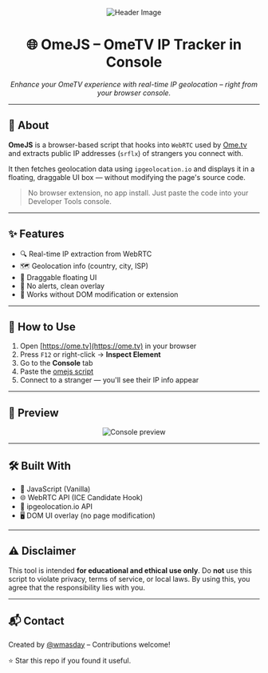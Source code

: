 <p align="center">
  <img src="https://source.unsplash.com/random/1200x300/?technology,cyber,network" alt="Header Image">
</p>

<h1 align="center">🌐 OmeJS – OmeTV IP Tracker in Console</h1>

<p align="center">
  <em>Enhance your OmeTV experience with real-time IP geolocation – right from your browser console.</em>
</p>

---

## 📖 About

**OmeJS** is a browser-based script that hooks into `WebRTC` used by [Ome.tv](https://ome.tv) and extracts public IP addresses (`srflx`) of strangers you connect with.

It then fetches geolocation data using `ipgeolocation.io` and displays it in a floating, draggable UI box — without modifying the page's source code.

> No browser extension, no app install. Just paste the code into your Developer Tools console.

---

## ✨ Features

- 🔍 Real-time IP extraction from WebRTC
- 🗺️ Geolocation info (country, city, ISP)
- 🧲 Draggable floating UI
- 🚫 No alerts, clean overlay
- 🧠 Works without DOM modification or extension

---

## 🚀 How to Use

1. Open [https://ome.tv](https://ome.tv) in your browser
2. Press `F12` or right-click → **Inspect Element**
3. Go to the **Console** tab
4. Paste the [omejs script](https://github.com/wmasday/omejs/blob/main/omejs.js)
5. Connect to a stranger — you'll see their IP info appear

---

## 📸 Preview

<p align="center">
  <img src="https://source.unsplash.com/random/800x400/?console,code,terminal" alt="Console preview">
</p>

---

## 🛠️ Built With

- 🧠 JavaScript (Vanilla)
- 🌐 WebRTC API (ICE Candidate Hook)
- 📡 ipgeolocation.io API
- 🖥️ DOM UI overlay (no page modification)

---

## ⚠️ Disclaimer

This tool is intended **for educational and ethical use only**. Do **not** use this script to violate privacy, terms of service, or local laws. By using this, you agree that the responsibility lies with you.

---

## 📬 Contact

Created by [@wmasday](https://github.com/wmasday) – Contributions welcome!

⭐ Star this repo if you found it useful.
